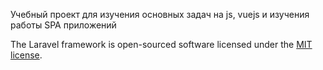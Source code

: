 Учебный проект для изучения основных задач на js, vuejs и изучения работы SPA приложений

The Laravel framework is open-sourced software licensed under the [MIT license](https://opensource.org/licenses/MIT).

